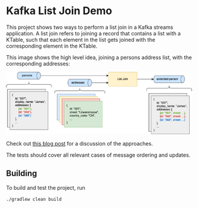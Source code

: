 # Kafka List Join Demo

This project shows two ways to perform a list join in a Kafka streams application. A list join refers to joining a
record that contains a list with a KTable, such that each element in the list gets joined with the corresponding element
in the KTable.

This image shows the high level idea, joining a persons address list, with the corresponding addresses:

![List join overview](/ListJoin.png)

Check out [this blog post](https://dev.to/ipt/how-to-join-lists-in-kafka-streams-applications-1h28) for a discussion of
the approaches.

The tests should cover all relevant cases of message ordering and updates.

## Building

To build and test the project, run
```shell
./gradlew clean build
```
